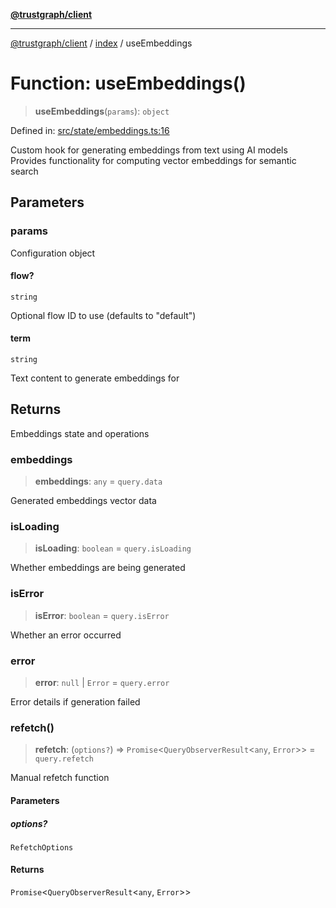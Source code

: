[**@trustgraph/client**](../../README.md)

***

[@trustgraph/client](../../README.md) / [index](../README.md) / useEmbeddings

# Function: useEmbeddings()

> **useEmbeddings**(`params`): `object`

Defined in: [src/state/embeddings.ts:16](https://github.com/trustgraph-ai/trustgraph-ts-client/blob/9a2bad46722f27bb783391eed1d9289614cc905a/src/state/embeddings.ts#L16)

Custom hook for generating embeddings from text using AI models
Provides functionality for computing vector embeddings for semantic search

## Parameters

### params

Configuration object

#### flow?

`string`

Optional flow ID to use (defaults to "default")

#### term

`string`

Text content to generate embeddings for

## Returns

Embeddings state and operations

### embeddings

> **embeddings**: `any` = `query.data`

Generated embeddings vector data

### isLoading

> **isLoading**: `boolean` = `query.isLoading`

Whether embeddings are being generated

### isError

> **isError**: `boolean` = `query.isError`

Whether an error occurred

### error

> **error**: `null` \| `Error` = `query.error`

Error details if generation failed

### refetch()

> **refetch**: (`options?`) => `Promise`\<`QueryObserverResult`\<`any`, `Error`\>\> = `query.refetch`

Manual refetch function

#### Parameters

##### options?

`RefetchOptions`

#### Returns

`Promise`\<`QueryObserverResult`\<`any`, `Error`\>\>
